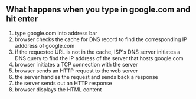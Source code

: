 ## What happens when you type in google.com and hit enter 
1. type google.com into address bar 
2. browser checks the cache for DNS record to find the corresponding IP adddress of google.com 
3. if the requested URL is not in the cache, ISP's DNS server initiates a DNS query to find the IP address of the server that hosts google.com 
4. browser initiates a TCP connection with the server 
5. browser sends an HTTP request to the web server 
6. the server handles the request and sends back a response 
7. the server sends out an HTTP response 
8. browser displays the HTML content 